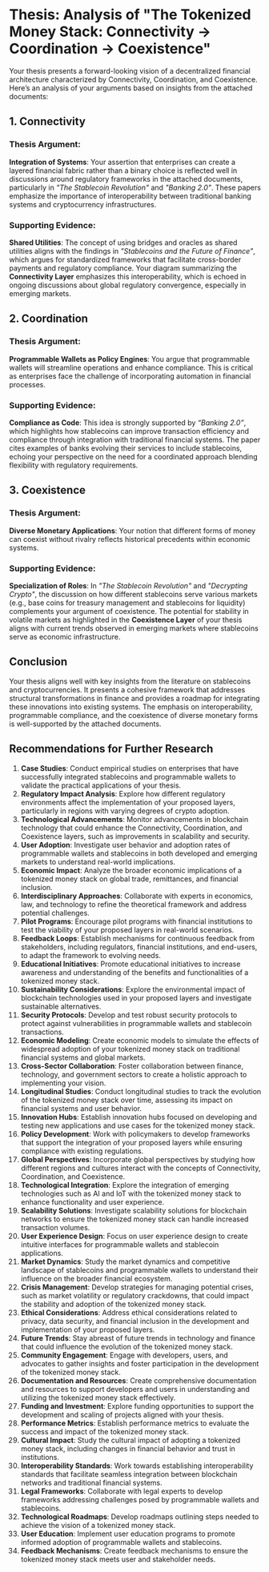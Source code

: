 # Thesis: Analysis of "The Tokenized Money Stack: Connectivity → Coordination → Coexistence"

Your thesis presents a forward-looking vision of a decentralized financial architecture characterized by Connectivity, Coordination, and Coexistence. Here’s an analysis of your arguments based on insights from the attached documents:

## 1. Connectivity

### Thesis Argument:
**Integration of Systems**: Your assertion that enterprises can create a layered financial fabric rather than a binary choice is reflected well in discussions around regulatory frameworks in the attached documents, particularly in *"The Stablecoin Revolution"* and *"Banking 2.0"*. These papers emphasize the importance of interoperability between traditional banking systems and cryptocurrency infrastructures.

### Supporting Evidence:
**Shared Utilities**: The concept of using bridges and oracles as shared utilities aligns with the findings in *"Stablecoins and the Future of Finance"*, which argues for standardized frameworks that facilitate cross-border payments and regulatory compliance. Your diagram summarizing the **Connectivity Layer** emphasizes this interoperability, which is echoed in ongoing discussions about global regulatory convergence, especially in emerging markets.

## 2. Coordination

### Thesis Argument:
**Programmable Wallets as Policy Engines**: You argue that programmable wallets will streamline operations and enhance compliance. This is critical as enterprises face the challenge of incorporating automation in financial processes.

### Supporting Evidence:
**Compliance as Code**: This idea is strongly supported by *“Banking 2.0”*, which highlights how stablecoins can improve transaction efficiency and compliance through integration with traditional financial systems. The paper cites examples of banks evolving their services to include stablecoins, echoing your perspective on the need for a coordinated approach blending flexibility with regulatory requirements.

## 3. Coexistence

### Thesis Argument:
**Diverse Monetary Applications**: Your notion that different forms of money can coexist without rivalry reflects historical precedents within economic systems.

### Supporting Evidence:
**Specialization of Roles**: In *"The Stablecoin Revolution"* and *"Decrypting Crypto"*, the discussion on how different stablecoins serve various markets (e.g., base coins for treasury management and stablecoins for liquidity) complements your argument of coexistence. The potential for stability in volatile markets as highlighted in the **Coexistence Layer** of your thesis aligns with current trends observed in emerging markets where stablecoins serve as economic infrastructure.

## Conclusion

Your thesis aligns well with key insights from the literature on stablecoins and cryptocurrencies. It presents a cohesive framework that addresses structural transformations in finance and provides a roadmap for integrating these innovations into existing systems. The emphasis on interoperability, programmable compliance, and the coexistence of diverse monetary forms is well-supported by the attached documents.

## Recommendations for Further Research

1. **Case Studies**: Conduct empirical studies on enterprises that have successfully integrated stablecoins and programmable wallets to validate the practical applications of your thesis.
2. **Regulatory Impact Analysis**: Explore how different regulatory environments affect the implementation of your proposed layers, particularly in regions with varying degrees of crypto adoption.
3. **Technological Advancements**: Monitor advancements in blockchain technology that could enhance the Connectivity, Coordination, and Coexistence layers, such as improvements in scalability and security.
4. **User Adoption**: Investigate user behavior and adoption rates of programmable wallets and stablecoins in both developed and emerging markets to understand real-world implications.
5. **Economic Impact**: Analyze the broader economic implications of a tokenized money stack on global trade, remittances, and financial inclusion.
6. **Interdisciplinary Approaches**: Collaborate with experts in economics, law, and technology to refine the theoretical framework and address potential challenges.
7. **Pilot Programs**: Encourage pilot programs with financial institutions to test the viability of your proposed layers in real-world scenarios.
8. **Feedback Loops**: Establish mechanisms for continuous feedback from stakeholders, including regulators, financial institutions, and end-users, to adapt the framework to evolving needs.
9. **Educational Initiatives**: Promote educational initiatives to increase awareness and understanding of the benefits and functionalities of a tokenized money stack.
10. **Sustainability Considerations**: Explore the environmental impact of blockchain technologies used in your proposed layers and investigate sustainable alternatives.
11. **Security Protocols**: Develop and test robust security protocols to protect against vulnerabilities in programmable wallets and stablecoin transactions.
12. **Economic Modeling**: Create economic models to simulate the effects of widespread adoption of your tokenized money stack on traditional financial systems and global markets.
13. **Cross-Sector Collaboration**: Foster collaboration between finance, technology, and government sectors to create a holistic approach to implementing your vision.
14. **Longitudinal Studies**: Conduct longitudinal studies to track the evolution of the tokenized money stack over time, assessing its impact on financial systems and user behavior.
15. **Innovation Hubs**: Establish innovation hubs focused on developing and testing new applications and use cases for the tokenized money stack.
16. **Policy Development**: Work with policymakers to develop frameworks that support the integration of your proposed layers while ensuring compliance with existing regulations.
17. **Global Perspectives**: Incorporate global perspectives by studying how different regions and cultures interact with the concepts of Connectivity, Coordination, and Coexistence.
18. **Technological Integration**: Explore the integration of emerging technologies such as AI and IoT with the tokenized money stack to enhance functionality and user experience.
19. **Scalability Solutions**: Investigate scalability solutions for blockchain networks to ensure the tokenized money stack can handle increased transaction volumes.
20. **User Experience Design**: Focus on user experience design to create intuitive interfaces for programmable wallets and stablecoin applications.
21. **Market Dynamics**: Study the market dynamics and competitive landscape of stablecoins and programmable wallets to understand their influence on the broader financial ecosystem.
22. **Crisis Management**: Develop strategies for managing potential crises, such as market volatility or regulatory crackdowns, that could impact the stability and adoption of the tokenized money stack.
23. **Ethical Considerations**: Address ethical considerations related to privacy, data security, and financial inclusion in the development and implementation of your proposed layers.
24. **Future Trends**: Stay abreast of future trends in technology and finance that could influence the evolution of the tokenized money stack.
25. **Community Engagement**: Engage with developers, users, and advocates to gather insights and foster participation in the development of the tokenized money stack.
26. **Documentation and Resources**: Create comprehensive documentation and resources to support developers and users in understanding and utilizing the tokenized money stack effectively.
27. **Funding and Investment**: Explore funding opportunities to support the development and scaling of projects aligned with your thesis.
28. **Performance Metrics**: Establish performance metrics to evaluate the success and impact of the tokenized money stack.
29. **Cultural Impact**: Study the cultural impact of adopting a tokenized money stack, including changes in financial behavior and trust in institutions.
30. **Interoperability Standards**: Work towards establishing interoperability standards that facilitate seamless integration between blockchain networks and traditional financial systems.
31. **Legal Frameworks**: Collaborate with legal experts to develop frameworks addressing challenges posed by programmable wallets and stablecoins.
32. **Technological Roadmaps**: Develop roadmaps outlining steps needed to achieve the vision of a tokenized money stack.
33. **User Education**: Implement user education programs to promote informed adoption of programmable wallets and stablecoins.
34. **Feedback Mechanisms**: Create feedback mechanisms to ensure the tokenized money stack meets user and stakeholder needs.

